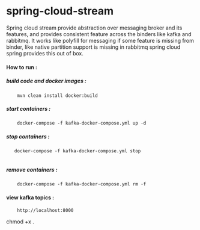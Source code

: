 # spring-cloud-stream
Spring cloud stream provide abstraction over messaging broker and its features, and provides consistent feature across the binders like kafka and rabbitmq. 
It works like polyfill for messaging if some feature is missing from binder, like native partition support is missing in rabbitmq spring cloud spring provides this out of box.  


#### How to run :


##### build code and docker images :
```
    mvn clean install docker:build 
```

##### start containers :

```
    docker-compose -f kafka-docker-compose.yml up -d
```

 ##### stop containers :

 ```
    docker-compose -f kafka-docker-compose.yml stop
  
```

 ##### remove containers :
  
```
    docker-compose -f kafka-docker-compose.yml rm -f   
```

#### view kafka topics :

```
    http://localhost:8000
```


chmod +x .